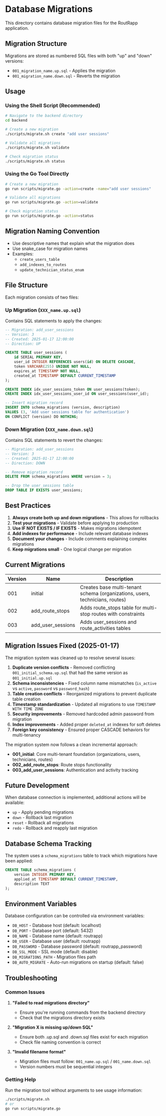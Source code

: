 # Database Migrations

This directory contains database migration files for the RoutRapp application.

## Migration Structure

Migrations are stored as numbered SQL files with both "up" and "down" versions:

- `001_migration_name.up.sql` - Applies the migration
- `001_migration_name.down.sql` - Reverts the migration

## Usage

### Using the Shell Script (Recommended)

```bash
# Navigate to the backend directory
cd backend

# Create a new migration
./scripts/migrate.sh create "add user sessions"

# Validate all migrations
./scripts/migrate.sh validate

# Check migration status
./scripts/migrate.sh status
```

### Using the Go Tool Directly

```bash
# Create a new migration
go run scripts/migrate.go -action=create -name="add user sessions"

# Validate all migrations
go run scripts/migrate.go -action=validate

# Check migration status
go run scripts/migrate.go -action=status
```

## Migration Naming Convention

- Use descriptive names that explain what the migration does
- Use snake_case for migration names
- Examples:
  - `create_users_table`
  - `add_indexes_to_routes`
  - `update_technician_status_enum`

## File Structure

Each migration consists of two files:

### Up Migration (`XXX_name.up.sql`)

Contains SQL statements to apply the changes:

```sql
-- Migration: add_user_sessions
-- Version: 3
-- Created: 2025-01-17 12:00:00
-- Direction: UP

CREATE TABLE user_sessions (
    id SERIAL PRIMARY KEY,
    user_id INTEGER REFERENCES users(id) ON DELETE CASCADE,
    token VARCHAR(255) UNIQUE NOT NULL,
    expires_at TIMESTAMP NOT NULL,
    created_at TIMESTAMP DEFAULT CURRENT_TIMESTAMP
);

CREATE INDEX idx_user_sessions_token ON user_sessions(token);
CREATE INDEX idx_user_sessions_user_id ON user_sessions(user_id);

-- Insert migration record
INSERT INTO schema_migrations (version, description)
VALUES (3, 'Add user sessions table for authentication')
ON CONFLICT (version) DO NOTHING;
```

### Down Migration (`XXX_name.down.sql`)

Contains SQL statements to revert the changes:

```sql
-- Migration: add_user_sessions
-- Version: 3
-- Created: 2025-01-17 12:00:00
-- Direction: DOWN

-- Remove migration record
DELETE FROM schema_migrations WHERE version = 3;

-- Drop the user_sessions table
DROP TABLE IF EXISTS user_sessions;
```

## Best Practices

1. **Always create both up and down migrations** - This allows for rollbacks
2. **Test your migrations** - Validate before applying to production
3. **Use IF NOT EXISTS / IF EXISTS** - Makes migrations idempotent
4. **Add indexes for performance** - Include relevant database indexes
5. **Document your changes** - Include comments explaining complex migrations
6. **Keep migrations small** - One logical change per migration

## Current Migrations

| Version | Name              | Description                                                                  |
| ------- | ----------------- | ---------------------------------------------------------------------------- |
| 001     | initial           | Creates base multi-tenant schema (organizations, users, technicians, routes) |
| 002     | add_route_stops   | Adds route_stops table for multi-stop routes with constraints                |
| 003     | add_user_sessions | Adds user_sessions and route_activities tables                               |

## Migration Issues Fixed (2025-01-17)

The migration system was cleaned up to resolve several issues:

1. **Duplicate version conflicts** - Removed conflicting `001_initial_schema.up.sql` that had the same version as `001_initial.up.sql`
2. **Schema inconsistencies** - Fixed column name mismatches (`is_active` vs `active`, `password` vs `password_hash`)
3. **Table creation conflicts** - Reorganized migrations to prevent duplicate table creation
4. **Timestamp standardization** - Updated all migrations to use `TIMESTAMP WITH TIME ZONE`
5. **Security improvements** - Removed hardcoded admin password from migration
6. **Index improvements** - Added proper `deleted_at` indexes for soft deletes
7. **Foreign key consistency** - Ensured proper CASCADE behaviors for multi-tenancy

The migration system now follows a clean incremental approach:

- **001_initial**: Core multi-tenant foundation (organizations, users, technicians, routes)
- **002_add_route_stops**: Route stops functionality
- **003_add_user_sessions**: Authentication and activity tracking

## Future Development

When database connection is implemented, additional actions will be available:

- `up` - Apply pending migrations
- `down` - Rollback last migration
- `reset` - Rollback all migrations
- `redo` - Rollback and reapply last migration

## Database Schema Tracking

The system uses a `schema_migrations` table to track which migrations have been applied:

```sql
CREATE TABLE schema_migrations (
    version INTEGER PRIMARY KEY,
    applied_at TIMESTAMP DEFAULT CURRENT_TIMESTAMP,
    description TEXT
);
```

## Environment Variables

Database configuration can be controlled via environment variables:

- `DB_HOST` - Database host (default: localhost)
- `DB_PORT` - Database port (default: 5432)
- `DB_NAME` - Database name (default: routrapp)
- `DB_USER` - Database user (default: routrapp)
- `DB_PASSWORD` - Database password (default: routrapp_password)
- `DB_SSL_MODE` - SSL mode (default: disable)
- `DB_MIGRATIONS_PATH` - Migration files path
- `DB_AUTO_MIGRATE` - Auto-run migrations on startup (default: false)

## Troubleshooting

### Common Issues

1. **"Failed to read migrations directory"**

   - Ensure you're running commands from the backend directory
   - Check that the migrations directory exists

2. **"Migration X is missing up/down SQL"**

   - Ensure both .up.sql and .down.sql files exist for each migration
   - Check file naming convention is correct

3. **"Invalid filename format"**
   - Migration files must follow: `001_name.up.sql` / `001_name.down.sql`
   - Version numbers must be sequential integers

### Getting Help

Run the migration tool without arguments to see usage information:

```bash
./scripts/migrate.sh
# or
go run scripts/migrate.go
```
